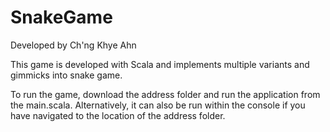 # SnakeGame
Developed by Ch'ng Khye Ahn

This game is developed with Scala and implements multiple variants and gimmicks into snake game. 

To run the game, download the address folder and run the application from the main.scala. Alternatively, it can also be run within the console if you have navigated to the location of the address folder.
